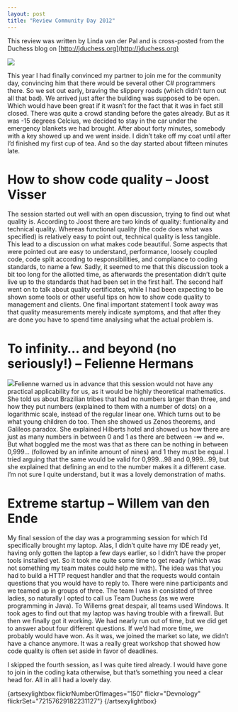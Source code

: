 ```yaml
---
layout: post
title: "Review Community Day 2012"
---
```


This review was written by Linda van der Pal and is cross-posted from the Duchess blog on [http://jduchess.org](http://jduchess.org)

![](http://farm8.staticflickr.com/7142/6824047817_70ba87e323.jpg)

This year I had finally convinced my partner to join me for the community day, convincing him that there would be several other C# programmers there. So we set out early, braving the slippery roads (which didn&rsquo;t turn out all that bad). We arrived just after the building was supposed to be open. Which would have been great if it wasn&rsquo;t for the fact that it was in fact still closed. There was quite a crowd standing before the gates already. But as it was -15 degrees Celcius, we decided to stay in the car under the emergency blankets we had brought. After about forty minutes, somebody with a key showed up and we went inside. I didn&rsquo;t take off my coat until after I&rsquo;d finished my first cup of tea. And so the day started about fifteen minutes late.

# How to show code quality &ndash; Joost Visser

The session started out well with an open discussion, trying to find out what quality is. According to Joost there are two kinds of quality: funtionality and technical quality. Whereas functional quality (the code does what was specified) is relatively easy to point out, technical quality is less tangible. This lead to a discussion on what makes code beautiful. Some aspects that were pointed out are easy to understand, performance, loosely coupled code, code split according to responsibilities, and compliance to coding standards, to name a few. Sadly, it seemed to me that this discussion took a bit too long for the allotted time, as afterwards the presentation didn&rsquo;t quite live up to the standards that had been set in the first half. The second half went on to talk about quality certificates, while I had been expecting to be shown some tools or other useful tips on how to show code quality to management and clients. One final important statement I took away was that quality measurements merely indicate symptoms, and that after they are done you have to spend time analysing what the actual problem is.

# To infinity&hellip; and beyond (no seriously!) &ndash; Felienne Hermans

![](http://farm8.staticflickr.com/7028/6824061623_85771211d1.jpg)Felienne warned us in advance that this session would not have any practical applicability for us, as it would be highly theoretical mathematics. She told us about Brazilian tribes that had no numbers larger than three, and how they put numbers (explained to them with a number of dots) on a logarithmic scale, instead of the regular linear one. Which turns out to be what young children do too. Then she showed us Zenos theorems, and Galileos paradox. She explained Hilberts hotel and showed us how there are just as many numbers in between 0 and 1 as there are between -&infin; and &infin;. But what boggled me the most was that as there can be nothing in between 0,999&hellip; (followed by an infinite amount of nines) and 1 they must be equal. I tried arguing that the same would be valid for 0,999&hellip;98 and 0,999&hellip;99, but she explained that defining an end to the number makes it a different case. I&rsquo;m not sure I quite understand, but it was a lovely demonstration of maths.

# Extreme startup &ndash; Willem van den Ende

My final session of the day was a programming session for which I&rsquo;d specifically brought my laptop. Alas, I didn&rsquo;t quite have my IDE ready yet, having only gotten the laptop a few days earlier, so I didn&rsquo;t have the proper tools installed yet. So it took me quite some time to get ready (which was not something my team mates could help me with). The idea was that you had to build a HTTP request handler and that the requests would contain questions that you would have to reply to. There were nine participants and we teamed up in groups of three. The team I was in consisted of three ladies, so naturally I opted to call us Team Duchess (as we were programming in Java). To Willems great despair, all teams used Windows. It took ages to find out that my laptop was having trouble with a firewall. But then we finally got it working. We had nearly run out of time, but we did get to answer about four different questions. If we&rsquo;d had more time, we probably would have won. As it was, we joined the market so late, we didn&rsquo;t have a chance anymore. It was a really great workshop that showed how code quality is often set aside in favor of deadlines.

I skipped the fourth session, as I was quite tired already. I would have gone to join in the coding kata otherwise, but that&rsquo;s something you need a clear head for. All in all I had a lovely day.

{artsexylightbox flickrNumberOfImages="150" flickr="Devnology" flickrSet="72157629182231127"} {/artsexylightbox}
